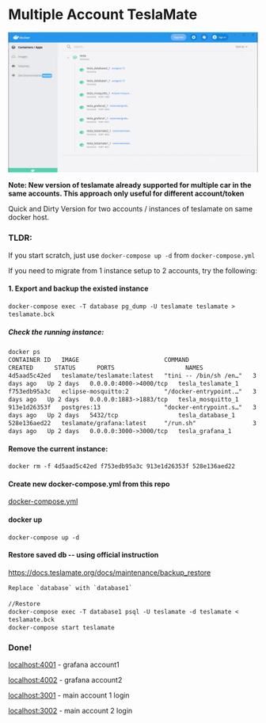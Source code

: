 # Multiple Account TeslaMate

![Test Image 1](dashboard.png)


**Note: New version of teslamate already supported for multiple car in the same accounts. This approach only useful for different account/token**

Quick and Dirty Version for two accounts / instances of teslamate on same docker host.

### TLDR: 
If you start scratch, just use `docker-compose up -d` from `docker-compose.yml`


If you need to migrate from 1 instance setup to 2 accounts, try the following:
#### 1. Export and backup the existed instance
```
docker-compose exec -T database pg_dump -U teslamate teslamate > teslamate.bck
```
##### Check the running instance:
```
docker ps
CONTAINER ID   IMAGE                        COMMAND                  CREATED      STATUS      PORTS                    NAMES
4d5aad5c42ed   teslamate/teslamate:latest   "tini -- /bin/sh /en…"   3 days ago   Up 2 days   0.0.0.0:4000->4000/tcp   tesla_teslamate_1
f753edb95a3c   eclipse-mosquitto:2          "/docker-entrypoint.…"   3 days ago   Up 2 days   0.0.0.0:1883->1883/tcp   tesla_mosquitto_1
913e1d26353f   postgres:13                  "docker-entrypoint.s…"   3 days ago   Up 2 days   5432/tcp                 tesla_database_1
528e136aed22   teslamate/grafana:latest     "/run.sh"                3 days ago   Up 2 days   0.0.0.0:3000->3000/tcp   tesla_grafana_1
```
#### Remove the current instance:
```
docker rm -f 4d5aad5c42ed f753edb95a3c 913e1d26353f 528e136aed22
```
#### Create new docker-compose.yml from this repo

[docker-compose.yml](docker-compose.yml)

#### docker up
```
docker-compose up -d
```
#### Restore saved db -- using official instruction
https://docs.teslamate.org/docs/maintenance/backup_restore
```
Replace `database` with `database1`

//Restore
docker-compose exec -T database1 psql -U teslamate -d teslamate < teslamate.bck
docker-compose start teslamate

```
### Done!
[localhost:4001](http://localhost:4001) - grafana account1

[localhost:4002](http://localhost:4002) - grafana account2

[localhost:3001](http://localhost:3001) - main account 1 login

[localhost:3002](http://localhost:3002) - main account 2 login
